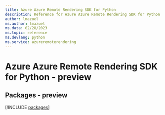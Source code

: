 ```yaml
---
title: Azure Azure Remote Rendering SDK for Python
description: Reference for Azure Azure Remote Rendering SDK for Python
author: lmazuel
ms.author: lmazuel
ms.data: 02/28/2023
ms.topic: reference
ms.devlang: python
ms.service: azureremoterendering
---
```

# Azure Azure Remote Rendering SDK for Python - preview
## Packages - preview
[!INCLUDE [packages](azure-remote-rendering-index.md)]